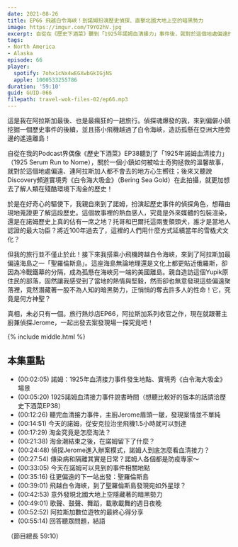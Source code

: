 ```yaml
---
date: 2021-08-26
title: EP66 飛越白令海峽！到諾姆扮演歷史偵探、直擊北國大地上空的暗黑勢力
image: https://imgur.com/T9YO2hV.jpg
excerpt: 自從在《歷史下酒菜》聽到「1925年諾姆血清接力」事件後，就對於這個地處偏遠的小鎮心生嚮往，於是在好奇心的驅使下，我親自來到了諾姆，扮演起歷史事件的偵探角色；後來更搭小飛機越過了白令海峽，造訪孤懸在亞洲大陸旁邊的遙遠離島，意外發現當地隱藏的暗黑勢力！真相，未必只有一個，跟著我一起案發現場一探究竟吧！
tags:
- North America
- Alaska
episode: 66
player:
  spotify: 7ohx1cNx4wEGXwbGkIGjNS
  apple: 1000533255786
duration: '59:10'
guid: GUID-066
filepath: travel-wok-files-02/ep66.mp3
---
```


這是我在阿拉斯加最後、也是最瘋狂的一趟旅行。偵探魂爆發的我，來到偏僻小鎮挖掘一個歷史事件的後續，並且搭小飛機越過了白令海峽，造訪孤懸在亞洲大陸旁邊的遙遠離島！

自從在我的Podcast界偶像《歷史下酒菜》EP38聽到了「1925年諾姆血清接力」（1925 Serum Run to Nome），關於一個小鎮如何被哈士奇狗拯救的溫馨故事，就對於這個地處偏遠、連阿拉斯加人都不會去的地方心生嚮往；後來又聽說Discovery頻道實境秀《白令海大吸金》（Bering Sea Gold）在此拍攝，就更加想去了解人類在殘酷環境下淘金的歷史！

於是在好奇心的驅使下，我親自來到了諾姆，扮演起歷史事件的偵探角色，想藉由現地蒐證更了解這段歷史。這個故事裡的熱血感人，究竟是外來媒體的包裝渲染，還是在諾姆歷史上真的佔有一席之地？托哥和巴爾托這兩隻領頭犬，誰才是當地人認證的最大功臣？將近100年過去了，這裡的人們用什麼方式延續當年的雪橇犬文化？

但我的旅行並不僅止於此！接下來我搭乘小飛機跨越白令海峽，來到了阿拉斯加最偏遠海島之一「聖羅倫斯島」。這座海島無論地理還是文化上都更貼近俄羅斯，卻因為冷戰鐵幕的分隔，成為孤懸在海峽另一端的美國離島。親自造訪這個Yupik原住民的部落，固然讓我感受到了當地的熱情與堅毅，然而卻也無意發現這些偏遠聚落裡，竟然潛藏著一股不為人知的暗黑勢力，正悄悄的奪去許多人的性命！它，究竟是何方神聖？

真相，未必只有一個。旅行熱炒店EP66，阿拉斯加系列收官之作，現在就跟著主廚兼偵探Jerome，一起出發去案發現場一探究竟吧！

{% include middle.html %}

## 本集重點

* (00:02:05) 諾姆：1925年血清接力事件發生地點、實境秀《白令海大吸金》場景
* (00:05:20) 1925諾姆血清接力事件說書時間（想聽比較好的版本的話請洽歷史下酒菜EP38）
* (00:12:26) 聽完血清接力事件，主廚Jerome眉頭一皺，發現案情並不單純
* (00:14:51) 今天的諾姆，從安克拉治坐飛機1.5小時就可以到達
* (00:17:29) 淘金究竟是怎麼淘法？
* (00:21:38) 淘金潮結束之後，在諾姆留下了什麼？
* (00:24:48) 偵探Jerome進入辦案模式，諾姆人到底怎麼看血清接力？
* (00:27:54) 傳染病和隔離其實是日常？諾姆人各個都是防疫專家～
* (00:33:05) 今天在諾姆可以見到的事件相關地點
* (00:35:16) 往更偏遠的下一站出發：聖羅倫斯島
* (00:39:01) 飛越白令海峽，到了聖羅倫斯島發現宛如外星球？
* (00:42:53) 意外發現北國大地上空隱藏著的暗黑勢力
* (00:49:01) 歌聲、鼓聲、舞蹈，載歌載舞的週日夜晚
* (00:52:52) 阿拉斯加數位遊牧的最終心得分享
* (00:55:14) 回答聽眾問題，結語

（節目總長 59:10）
